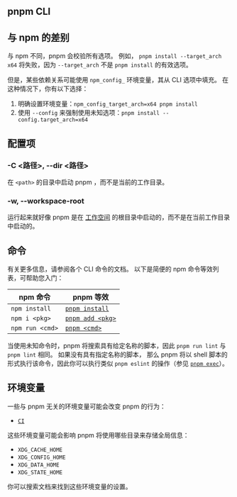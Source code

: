 ## pnpm CLI

## 与 npm 的差别[](#与-npm-的差别 "与 npm 的差别的直接链接")

与 npm 不同，pnpm 会校验所有选项。 例如， `pnpm install --target_arch x64` 将失败，因为 `--target_arch` 不是 `pnpm install` 的有效选项。

但是，某些依赖关系可能使用 `npm_config_` 环境变量，其从 CLI 选项中填充。 在这种情况下，你有以下选择：

1.  明确设置环境变量：`npm_config_target_arch=x64 pnpm install`
2.  使用 `--config` 来强制使用未知选项：`pnpm install --config.target_arch=x64`

## 配置项[](#配置项 "配置项的直接链接")

### \-C <路径>, --dir <路径>[](#-c-路径---dir-路径 "-C <路径>, --dir <路径>的直接链接")

在 `<path>` 的目录中启动 pnpm ，而不是当前的工作目录。

### \-w, --workspace-root[](#-w---workspace-root "-w, --workspace-root的直接链接")

运行起来就好像 pnpm 是在 [工作空间](https://www.pnpm.cn/workspace.md) 的根目录中启动的，而不是在当前工作目录中启动的。

## 命令[](#命令 "命令的直接链�接")

有关更多信息，请参阅各个 CLI 命令的文档。 以下是简便的 npm 命令等效列表，可帮助您入门：

| npm 命令        | pnpm 等效                                         |
| --------------- | ------------------------------------------------- |
| `npm install`   | [`pnpm install`](https://www.pnpm.cn/cli/install) |
| `npm i <pkg>`   | [`pnpm add <pkg>`](https://www.pnpm.cn/cli/add)   |
| `npm run <cmd>` | [`pnpm <cmd>`](https://www.pnpm.cn/cli/run)       |

当使用未知命令时，pnpm 将搜索具有给定名称的脚本，因此 `pnpm run lint` 与 `pnpm lint` 相同。 如果没有具有指定名称的脚本， 那么 pnpm 将以 shell 脚本的形式执行该命令，因此你可以执行类似 `pnpm eslint` 的操作（参见 [`pnpm exec`](https://www.pnpm.cn/cli/exec)）。

## 环境变量[](#环境变量 "环境变量的直接链接")

一些与 pnpm 无关的环境变量可能会改变 pnpm 的行为：

+   [`CI`](https://www.pnpm.cn/cli/install#frozen-lockfile)

这些环境变量可能会影响 pnpm 将使用哪些目录来存储全局信息：

+   `XDG_CACHE_HOME`
+   `XDG_CONFIG_HOME`
+   `XDG_DATA_HOME`
+   `XDG_STATE_HOME`

你可以搜索文档来找到这些环境变量的设置。